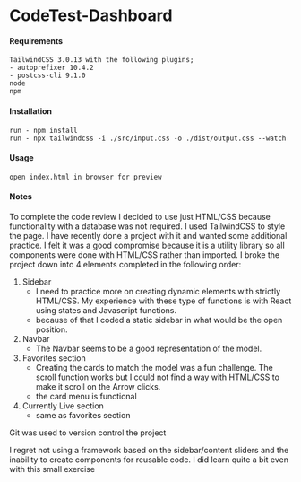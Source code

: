 # CodeTest-Dashboard
#### Requirements

    TailwindCSS 3.0.13 with the following plugins;
    - autoprefixer 10.4.2
    - postcss-cli 9.1.0
    node
    npm

#### Installation

    run - npm install
    run - npx tailwindcss -i ./src/input.css -o ./dist/output.css --watch

#### Usage

    open index.html in browser for preview

#### Notes
To complete the code review I decided to use just HTML/CSS because functionality with a database was not required. I used TailwindCSS to style the page. I have recently done a project with it and wanted some additional practice. I felt it was a good compromise because it is a utility library so all components were done with HTML/CSS rather than imported.
I broke the project down into 4 elements completed in the following order:
1. Sidebar
   - I need to practice more on creating dynamic elements with strictly HTML/CSS. My experience with these type of functions is with React using states and Javascript functions.
   - because of that I coded a static sidebar in what would be the open position.
2. Navbar
   - The Navbar seems to be a good representation of the model.
3. Favorites section
   - Creating the cards to match the model was a fun challenge. The scroll function works but I could not find a way with HTML/CSS to make it scroll on the Arrow clicks.
   - the card menu is functional
4. Currently Live section
   - same as favorites section

Git was used to version control the project

I regret not using a framework based on the sidebar/content sliders and the inability to create components for reusable code. I did learn quite a bit even with this small exercise


